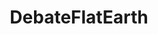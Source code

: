 ---
title: DebateFlatEarth
crosslinks:
- theworldisflat
- flatearth
- TopMindsOfReddit
- xkcd
- pcmasterrace
- forensics
- Flat_Earth
- Geocentrism
---
